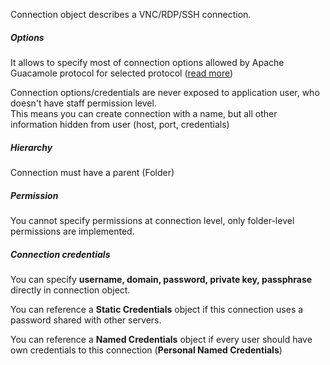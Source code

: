 Connection object describes a VNC/RDP/SSH connection.  
##### Options
It allows to specify most of connection options allowed by Apache Guacamole protocol for selected protocol 
([read more](https://guacamole.apache.org/doc/gug/configuring-guacamole.html#connection-configuration))

Connection options/credentials are never exposed to application user, who doesn't have staff permission level.  
This means you can create connection with a name, but all other information hidden from user (host, port, credentials) 
  
##### Hierarchy
Connection must have a parent (Folder)

##### Permission
You cannot specify permissions at connection level, only folder-level permissions are implemented.   

##### Connection credentials
You can specify **username, domain, password, private key, passphrase** directly in connection object.   

You can reference a **Static Credentials** object if this connection uses a password shared with other servers.  

You can reference a **Named Credentials** object if every user should have own credentials to this connection (**Personal Named Credentials**) 
